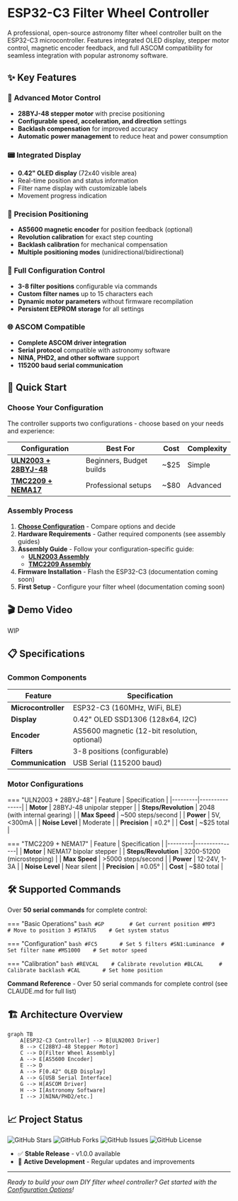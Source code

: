 # ESP32-C3 Filter Wheel Controller


A professional, open-source astronomy filter wheel controller built on the ESP32-C3 microcontroller. Features integrated OLED display, stepper motor control, magnetic encoder feedback, and full ASCOM compatibility for seamless integration with popular astronomy software.

## ✨ Key Features

### 🔄 **Advanced Motor Control**
- **28BYJ-48 stepper motor** with precise positioning
- **Configurable speed, acceleration, and direction** settings
- **Backlash compensation** for improved accuracy
- **Automatic power management** to reduce heat and power consumption

### 📟 **Integrated Display**
- **0.42" OLED display** (72x40 visible area)
- Real-time position and status information
- Filter name display with customizable labels
- Movement progress indication

### 🎯 **Precision Positioning**
- **AS5600 magnetic encoder** for position feedback (optional)
- **Revolution calibration** for exact step counting
- **Backlash calibration** for mechanical compensation
- **Multiple positioning modes** (unidirectional/bidirectional)

### 🔧 **Full Configuration Control**
- **3-8 filter positions** configurable via commands
- **Custom filter names** up to 15 characters each
- **Dynamic motor parameters** without firmware recompilation
- **Persistent EEPROM storage** for all settings

### 🌐 **ASCOM Compatible**
- **Complete ASCOM driver integration**
- **Serial protocol** compatible with astronomy software
- **NINA, PHD2, and other software** support
- **115200 baud serial communication**

## 🚀 Quick Start

### Choose Your Configuration

The controller supports two configurations - choose based on your needs and experience:

| Configuration | Best For | Cost | Complexity |
|---------------|----------|------|------------|
| **[ULN2003 + 28BYJ-48](getting-started/assembly-uln2003.md)** | Beginners, Budget builds | ~$25 | Simple |
| **[TMC2209 + NEMA17](getting-started/assembly-tmc2209.md)** | Professional setups | ~$80 | Advanced |

### Assembly Process

1. **[Choose Configuration](getting-started/configuration-options.md)** - Compare options and decide
2. **Hardware Requirements** - Gather required components (see assembly guides)
3. **Assembly Guide** - Follow your configuration-specific guide:
   - **[ULN2003 Assembly](getting-started/assembly-uln2003.md)**
   - **[TMC2209 Assembly](getting-started/assembly-tmc2209.md)**
4. **Firmware Installation** - Flash the ESP32-C3 (documentation coming soon)
5. **First Setup** - Configure your filter wheel (documentation coming soon)

## 🎬 Demo Video

<div class="video-wrapper">
  WIP
</div>

## 📋 Specifications

### Common Components
| Feature | Specification |
|---------|---------------|
| **Microcontroller** | ESP32-C3 (160MHz, WiFi, BLE) |
| **Display** | 0.42" OLED SSD1306 (128x64, I2C) |
| **Encoder** | AS5600 magnetic (12-bit resolution, optional) |
| **Filters** | 3-8 positions (configurable) |
| **Communication** | USB Serial (115200 baud) |

### Motor Configurations

=== "ULN2003 + 28BYJ-48"
    | Feature | Specification |
    |---------|---------------|
    | **Motor** | 28BYJ-48 unipolar stepper |
    | **Steps/Revolution** | 2048 (with internal gearing) |
    | **Max Speed** | ~500 steps/second |
    | **Power** | 5V, <300mA |
    | **Noise Level** | Moderate |
    | **Precision** | ±0.2° |
    | **Cost** | ~$25 total |

=== "TMC2209 + NEMA17"
    | Feature | Specification |
    |---------|---------------|
    | **Motor** | NEMA17 bipolar stepper |
    | **Steps/Revolution** | 3200-51200 (microstepping) |
    | **Max Speed** | >5000 steps/second |
    | **Power** | 12-24V, 1-3A |
    | **Noise Level** | Near silent |
    | **Precision** | ±0.05° |
    | **Cost** | ~$80 total |

## 🛠️ Supported Commands

Over **50 serial commands** for complete control:

=== "Basic Operations"
    ```bash
    #GP        # Get current position
    #MP3       # Move to position 3
    #STATUS    # Get system status
    ```

=== "Configuration"
    ```bash
    #FC5       # Set 5 filters
    #SN1:Luminance  # Set filter name
    #MS1000    # Set motor speed
    ```

=== "Calibration"
    ```bash
    #REVCAL    # Calibrate revolution
    #BLCAL     # Calibrate backlash
    #CAL       # Set home position
    ```

**Command Reference** - Over 50 serial commands for complete control (see CLAUDE.md for full list)

## 🏗️ Architecture Overview

```mermaid
graph TB
    A[ESP32-C3 Controller] --> B[ULN2003 Driver]
    B --> C[28BYJ-48 Stepper Motor]
    C --> D[Filter Wheel Assembly]
    A --> E[AS5600 Encoder]
    E --> D
    A --> F[0.42" OLED Display]
    A --> G[USB Serial Interface]
    G --> H[ASCOM Driver]
    H --> I[Astronomy Software]
    I --> J[NINA/PHD2/etc.]
```

## 📈 Project Status

![GitHub Stars](https://img.shields.io/github/stars/juanjol/autoFilterWheel?style=social)
![GitHub Forks](https://img.shields.io/github/forks/juanjol/autoFilterWheel?style=social)
![GitHub Issues](https://img.shields.io/github/issues/juanjol/autoFilterWheel)
![GitHub License](https://img.shields.io/github/license/juanjol/autoFilterWheel)

- ✅ **Stable Release** - v1.0.0 available
- 🔄 **Active Development** - Regular updates and improvements

---

*Ready to build your own DIY filter wheel controller? Get started with the [Configuration Options](getting-started/configuration-options.md)!*